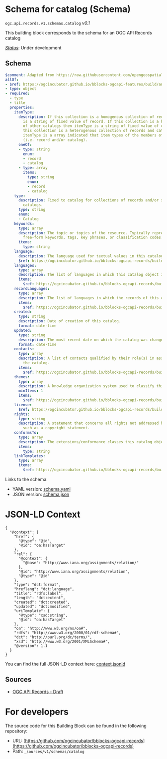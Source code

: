 
# Schema for catalog (Schema)

`ogc.api.records.v1.schemas.catalog` *v0.1*

This building block corresponds to the schema for an OGC API Records catalog

[*Status*](http://www.opengis.net/def/status): Under development

## Schema

```yaml
$comment: Adapted from https://raw.githubusercontent.com/opengeospatial/ogcapi-records/master/core/openapi/schemas/catalog.yaml
allOf:
- $ref: https://ogcincubator.github.io/bblocks-ogcapi-features/build/annotated/api/features/v1/schemas/collection/schema.yaml
- type: object
- required:
  - type
  - title
  properties:
    itemType:
      description: If this collection is a homogenous collection of records then itemType
        is a string of fixed value of record. If this collection is a homogenous collection
        of other catalogs then itemType is a string of fixed value of catalog. If
        this collection is a heterogenous collection of records and catalogs then
        itemType is a array indicated that item types of the members of this collections
        (i.e. record and/or catalog).
      oneOf:
      - type: string
        enum:
        - record
        - catalog
      - type: array
        items:
          type: string
          enum:
          - record
          - catalog
    type:
      description: Fixed to catalog for collections of records and/or subordinate
        catalogs.
      type: string
      enum:
      - Catalog
    keywords:
      type: array
      description: The topic or topics of the resource. Typically represented using
        free-form keywords, tags, key phrases, or classification codes.
      items:
        type: string
    language:
      description: The language used for textual values in this catalog representation.
      $ref: https://ogcincubator.github.io/bblocks-ogcapi-records/build/annotated/api/records/v1/schemas/language/schema.yaml
    languages:
      type: array
      description: The list of languages in which this catalog object is available.
      items:
        $ref: https://ogcincubator.github.io/bblocks-ogcapi-records/build/annotated/api/records/v1/schemas/language/schema.yaml
    recordLanguages:
      type: array
      description: The list of languages in which the records of this catalog available.
      items:
        $ref: https://ogcincubator.github.io/bblocks-ogcapi-records/build/annotated/api/records/v1/schemas/language/schema.yaml
    created:
      type: string
      description: Date of creation of this catalog.
      format: date-time
    updated:
      type: string
      description: The most recent date on which the catalog was changed.
      format: date-time
    contacts:
      type: array
      description: A list of contacts qualified by their role(s) in association to
        the catalog.
      items:
        $ref: https://ogcincubator.github.io/bblocks-ogcapi-records/build/annotated/api/records/v1/schemas/contact/schema.yaml
    themes:
      type: array
      description: A knowledge organization system used to classify this catalog.
      minItems: 1
      items:
        $ref: https://ogcincubator.github.io/bblocks-ogcapi-records/build/annotated/api/records/v1/schemas/theme/schema.yaml
    license:
      $ref: https://ogcincubator.github.io/bblocks-ogcapi-records/build/annotated/api/records/v1/schemas/license/schema.yaml
    rights:
      type: string
      description: A statement that concerns all rights not addressed by the license
        such as a copyright statement.
    conformsTo:
      type: array
      description: The extensions/conformance classes this catalog object implements.
      items:
        type: string
    linkTemplates:
      type: array
      items:
        $ref: https://ogcincubator.github.io/bblocks-ogcapi-records/build/annotated/api/records/v1/schemas/linkTemplate/schema.yaml

```

Links to the schema:

* YAML version: [schema.yaml](https://ogcincubator.github.io/bblocks-ogcapi-records/build/annotated/api/records/v1/schemas/catalog/schema.json)
* JSON version: [schema.json](https://ogcincubator.github.io/bblocks-ogcapi-records/build/annotated/api/records/v1/schemas/catalog/schema.yaml)


# JSON-LD Context

```jsonld
{
  "@context": {
    "href": {
      "@type": "@id",
      "@id": "oa:hasTarget"
    },
    "rel": {
      "@context": {
        "@base": "http://www.iana.org/assignments/relation/"
      },
      "@id": "http://www.iana.org/assignments/relation",
      "@type": "@id"
    },
    "type": "dct:format",
    "hreflang": "dct:language",
    "title": "rdfs:label",
    "length": "dct:extent",
    "created": "dct:created",
    "updated": "dct:modified",
    "uriTemplate": {
      "@type": "xsd:string",
      "@id": "oa:hasTarget"
    },
    "oa": "http://www.w3.org/ns/oa#",
    "rdfs": "http://www.w3.org/2000/01/rdf-schema#",
    "dct": "http://purl.org/dc/terms/",
    "xsd": "http://www.w3.org/2001/XMLSchema#",
    "@version": 1.1
  }
}
```

You can find the full JSON-LD context here:
[context.jsonld](https://ogcincubator.github.io/bblocks-ogcapi-records/build/annotated/api/records/v1/schemas/catalog/context.jsonld)

## Sources

* [OGC API Records - Draft](https://docs.ogc.org/DRAFTS/20-004.html)

# For developers

The source code for this Building Block can be found in the following repository:

* URL: [https://github.com/ogcincubator/bblocks-ogcapi-records](https://github.com/ogcincubator/bblocks-ogcapi-records)
* Path: `_sources/v1/schemas/catalog`


